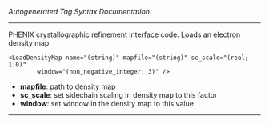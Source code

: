 _Autogenerated Tag Syntax Documentation:_

---
PHENIX crystallographic refinement interface code. Loads an electron density map

```
<LoadDensityMap name="(string)" mapfile="(string)" sc_scale="(real; 1.0)"
        window="(non_negative_integer; 3)" />
```

-   **mapfile**: path to density map
-   **sc_scale**: set sidechain scaling in density map to this factor
-   **window**: set window in the density map to this value

---
